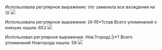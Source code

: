
Использовала регулярное выражение: \n\r заменила все вхождения на \0
![](https://cdn1.savepice.ru/uploads/2018/6/3/60671cf6b7e869d2a8f2705169fdad5f-full.png)

Использовала регулярное выражение: [А-Я]*?слав  Всего упоминаний о князьях нашла: 653
![](https://cdn1.savepice.ru/uploads/2018/6/3/2ed73fcfeb10b08a20dd6f3b7c1c7a18-full.png)

Использовал регулярное выражение: Нов.?город(.|)*? Всего упоминаний Новгорода нашла: 59
![](https://cdn1.savepice.ru/uploads/2018/6/3/fb8fc1de6c80019f5e4ddb7ebf38855f-full.png)
